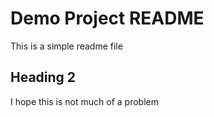 # Demo Project README
This is a simple readme file

## Heading 2

I hope this is not much of a problem
